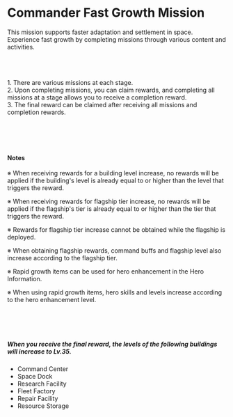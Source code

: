 # Commander Fast Growth Mission

This mission supports faster adaptation and settlement in space.<br>
Experience fast growth by completing missions through various content and activities.


<br>
<br>
<br>
1. There are various missions at each stage.<br>
2. Upon completing missions, you can claim rewards, and completing all missions at a stage allows you to receive a completion reward.<br>
3. The final reward can be claimed after receiving all missions and completion rewards.


<br>
<br>
<br>
<br>
<br>

#### Notes

※ When receiving rewards for a building level increase, no rewards will be applied if the building's level is already equal to or higher than the level that triggers the reward.

※ When receiving rewards for flagship tier increase, no rewards will be applied if the flagship's tier is already equal to or higher than the tier that triggers the reward.

※ Rewards for flagship tier increase cannot be obtained while the flagship is deployed.

※ When obtaining flagship rewards, command buffs and flagship level also increase according to the flagship tier.

※ Rapid growth items can be used for hero enhancement in the Hero Information.

※ When using rapid growth items, hero skills and levels increase according to the hero enhancement level.


<br>
<br>
<br>

##### When you receive the final reward, the levels of the following buildings will increase to Lv.35.

- Command Center
- Space Dock
- Research Facility
- Fleet Factory
- Repair Facility
- Resource Storage
